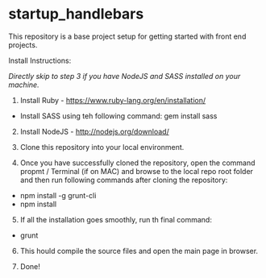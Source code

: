 startup_handlebars
==================

This repository is a base project setup for getting started with front end projects.

Install Instructions:

*Directly skip to step 3 if you have NodeJS and SASS installed on your machine.*

1) Install Ruby - https://www.ruby-lang.org/en/installation/
- Install SASS using teh following command:
gem install sass

2) Install NodeJS - http://nodejs.org/download/

3) Clone this repository into your local environment.

4) Once you have successfully cloned the repository, open the command propmt / Terminal (if on MAC) and browse to the local repo root folder and then run following commands after cloning the repository:
- npm install -g grunt-cli
- npm install

5) If all the installation goes smoothly, run th final command:
 - grunt
 
6) This hould compile the source files and open the main page in browser.

7) Done!
